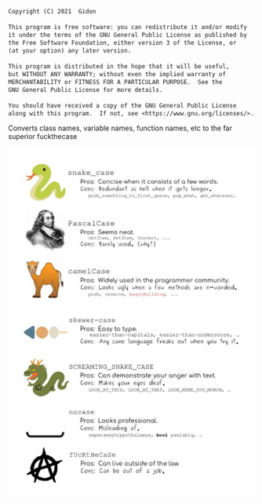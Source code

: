     Copyright (C) 2021  Gidon

    This program is free software: you can redistribute it and/or modify
    it under the terms of the GNU General Public License as published by
    the Free Software Foundation, either version 3 of the License, or
    (at your option) any later version.

    This program is distributed in the hope that it will be useful,
    but WITHOUT ANY WARRANTY; without even the implied warranty of
    MERCHANTABILITY or FITNESS FOR A PARTICULAR PURPOSE.  See the
    GNU General Public License for more details.

    You should have received a copy of the GNU General Public License
    along with this program.  If not, see <https://www.gnu.org/licenses/>.



Converts class names, variable names, function names, etc to the far superior fuckthecase

![idea_source.png](https://github.com/robomarvin1501/fuckthecase_converter/blob/main/idea_source.png)


